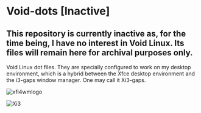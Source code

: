 # Void-dots [Inactive]

## This repository is currently inactive as, for the time being, I have no interest in Void Linux. Its files will remain here for archival purposes only.


Void Linux dot files. They are specially configured to work on my desktop environment, which is a hybrid between the Xfce desktop environment and the i3-gaps window manager. One may call it Xi3-gaps. 

![xfi4wmlogo](https://user-images.githubusercontent.com/64110504/93293153-8b2e8380-f7a4-11ea-885d-c97c8591f5af.png)

![Xi3](https://user-images.githubusercontent.com/64110504/93421491-ba112c00-f86e-11ea-81de-397bf6cd20a3.png)

